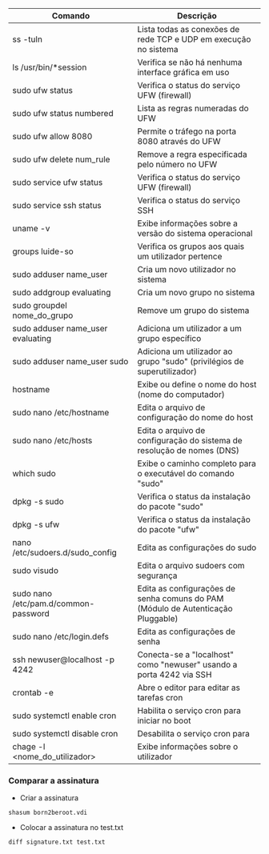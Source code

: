 | Comando                               | Descrição                                                                 |
|---------------------------------------|---------------------------------------------------------------------------|
| ss -tuln                              | Lista todas as conexões de rede TCP e UDP em execução no sistema           |
| ls /usr/bin/*session                   | Verifica se não há nenhuma interface gráfica em uso                       |
| sudo ufw status                       | Verifica o status do serviço UFW (firewall)                               |
| sudo ufw status numbered              | Lista as regras numeradas do UFW                                           |
| sudo ufw allow 8080                   | Permite o tráfego na porta 8080 através do UFW                            |
| sudo ufw delete num_rule              | Remove a regra especificada pelo número no UFW                             |
| sudo service ufw status               | Verifica o status do serviço UFW (firewall)                               |
| sudo service ssh status               | Verifica o status do serviço SSH                                          |
| uname -v                              | Exibe informações sobre a versão do sistema operacional                    |
| groups luide-so                       | Verifica os grupos aos quais um utilizador pertence                           |
| sudo adduser name_user                | Cria um novo utilizador no sistema                                           |
| sudo addgroup evaluating              | Cria um novo grupo no sistema                                             |
| sudo groupdel nome_do_grupo           | Remove um grupo do sistema                                                |
| sudo adduser name_user evaluating     | Adiciona um utilizador a um grupo específico                                 |
| sudo adduser name_user sudo           | Adiciona um utilizador ao grupo "sudo" (privilégios de superutilizador)       |
| hostname                              | Exibe ou define o nome do host (nome do computador)                       |
| sudo nano /etc/hostname               | Edita o arquivo de configuração do nome do host                           |
| sudo nano /etc/hosts                  | Edita o arquivo de configuração do sistema de resolução de nomes (DNS)     |
| which sudo                            | Exibe o caminho completo para o executável do comando "sudo"               |
| dpkg -s sudo                          | Verifica o status da instalação do pacote "sudo"                          |
| dpkg -s ufw                           | Verifica o status da instalação do pacote "ufw"                           |
| nano /etc/sudoers.d/sudo_config       | Edita as configurações do sudo                                             |
| sudo visudo                           | Edita o arquivo sudoers com segurança                                     |
| sudo nano /etc/pam.d/common-password  | Edita as configurações de senha comuns do PAM (Módulo de Autenticação Pluggable) |
| sudo nano /etc/login.defs             | Edita as configurações de senha                                             |
| ssh newuser@localhost -p 4242         | Conecta-se a "localhost" como "newuser" usando a porta 4242 via SSH        |
| crontab -e                            | Abre o editor para editar as tarefas cron                                 |
| sudo systemctl enable cron            | Habilita o serviço cron para iniciar no boot                              |
| sudo systemctl disable cron           | Desabilita o serviço cron para                                             |
| chage -l <nome_do_utilizador>           | Exibe informações sobre o utilizador                              |


### Comparar a assinatura

- Criar a assinatura

`shasum born2beroot.vdi`

- Colocar a assinatura no test.txt
    
`diff signature.txt test.txt`

